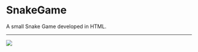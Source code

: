 # SnakeGame

<p>A small Snake Game developed in HTML.</p>
<hr></hr>
<img src="https://i.ibb.co/MkWrwDq/Capture1.png">
